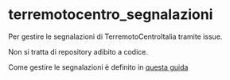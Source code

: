 # terremotocentro_segnalazioni
Per gestire le segnalazioni di TerremotoCentroItalia tramite issue. 

Non si tratta di repository adibito a codice.

Come gestire le segnalazioni è definito in [questa guida](https://github.com/emergenzeHack/terremotocentro/wiki/Creare-e-Gestire-segnalazioni)

